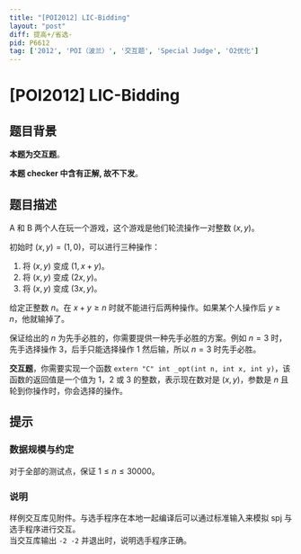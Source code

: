 ```yaml
---
title: "[POI2012] LIC-Bidding"
layout: "post"
diff: 提高+/省选-
pid: P6612
tag: ['2012', 'POI（波兰）', '交互题', 'Special Judge', 'O2优化']
---
```

# [POI2012] LIC-Bidding
## 题目背景

**本题为交互题**。

**本题 checker 中含有正解, 故不下发**。
## 题目描述

A 和 B 两个人在玩一个游戏，这个游戏是他们轮流操作一对整数 $(x,y)$。

初始时 $(x,y)=(1,0)$，可以进行三种操作：

1. 将 $(x,y)$ 变成 $(1,x+y)$。
2. 将 $(x,y)$ 变成 $(2x,y)$。
3. 将 $(x,y)$ 变成 $(3x,y)$。

给定正整数 $n$。在 $x+y\ge n$ 时就不能进行后两种操作。如果某个人操作后 $y\ge n$，他就输掉了。

保证给出的 $n$ 为先手必胜的，你需要提供一种先手必胜的方案。例如 $n = 3$ 时，先手选择操作 3，后手只能选择操作 1 然后输，所以 $n = 3$ 时先手必胜。

**交互题**，你需要实现一个函数 ``extern "C" int _opt(int n, int x, int y)``，该函数的返回值是一个值为 $1$，$2$ 或 $3$ 的整数，表示现在数对是 $(x, y)$，参数是 $n$ 且轮到你操作时，你会选择的操作。
## 提示

### 数据规模与约定

对于全部的测试点，保证 $1 \leq n\leq 30000$。

### 说明

样例交互库见附件。与选手程序在本地一起编译后可以通过标准输入来模拟 spj 与选手程序进行交互。  
当交互库输出 `-2 -2` 并退出时，说明选手程序正确。
